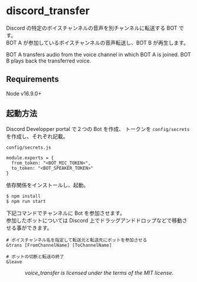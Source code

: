 # discord_transfer

Discord の特定のボイスチャンネルの音声を別チャンネルに転送する BOT です。  
BOT A が参加しているボイスチャンネルの音声転送し、BOT B が再生します。

BOT A transfers audio from the voice channel in which BOT A is joined.
BOT B plays back the transferred voice.

## Requirements

Node v16.9.0+

## 起動方法

Discord Developper portal で２つの Bot を作成、
トークンを `config/secrets` を作成し、それぞれ記載。

`config/secrets.js`

```
module.exports = {
  from_token: "<BOT_MIC_TOKEN>",
  to_token: "<BOT_SPEAKER_TOKEN>"
}
```

依存関係をインストールし、起動。

```shell
$ npm install
$ npm run start
```

下記コマンドでチャンネルに Bot を参加させます。  
参加したボットについては Discord 上でドラッグアンドドロップなどで移動させる事ができます。

```
# ボイスチャンネル名を指定して転送元と転送先にボットを参加させる
&trans [FromChannelName] [ToChannelName]

# ボットの切断と転送の終了
&leave
```

<p align="center">
  <i>voice_transfer is licensed under the terms of the MIT license.</i>
</p>

